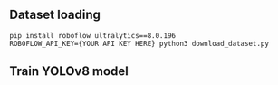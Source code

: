 ## Dataset loading

```shell
pip install roboflow ultralytics==8.0.196
ROBOFLOW_API_KEY={YOUR API KEY HERE} python3 download_dataset.py
```

## Train YOLOv8 model
